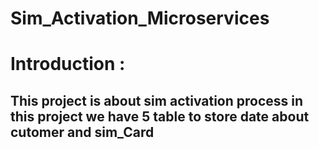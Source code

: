 # Sim_Activation_Microservices
# Introduction :
## This project is about sim activation process in this project we have 5 table to store date about cutomer and sim_Card
# 
